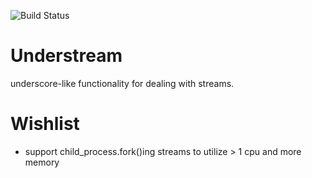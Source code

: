 ![Build Status](https://drone.ops.clever.com/github.com/Clever/understream/status.svg?branch=master)

# Understream

underscore-like functionality for dealing with streams.

# Wishlist

* support child_process.fork()ing streams to utilize > 1 cpu and more memory
